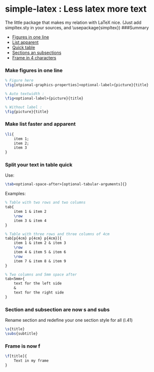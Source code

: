 # simple-latex : Less latex more text
The little package that makes my relation with LaTeX nice.
(Just add simpltex.sty in your sources, and \usepackage{simpltex})
###Summary
* [Figures in one line](#fig)
* [List apparent](#li)
* [Quick table](#tab)
* [Sections an subsections](#s)
* [Frame in 4 characters](#f)

### Make figures in one line <a id="fig"></a>
```tex
% Figure here
\fig[otpional-graphics-properties]<optional-label>{picture}{title}

% Auto textwidth :
\fig<optional-label>{picture}{title}

% Without label :
\fig{picture}{title}
```

### Make list faster and apparent <a id="li"></a>
```tex
\li{
    item 1;
    item 2;
    item 3
}
```

### Split your text in table quick <a id="tab"></a>
Use:
```tex
\tab<optional-space-after>[optional-tabular-arguments]{}
```
Examples:
```tex
% Table with two rows and two columns
tab{
    item 1 & item 2
    \row
    item 3 & item 4
}

% Table with three rows and three columns of 4cm
tab[p{4cm} p{4cm} p{4cm}]{
    item 1 & item 2 & item 3
    \row
    item 4 & item 5 & item 6
    \row
    item 7 & item 8 & item 9
}

% Two columns and 5mm space after
tab<5mm>{
    text for the left side
    &
    text for the right side
}
```

### Section and subsection are now s and subs <a id="s"></a>
Rename section and redefine your one section style for all (l.41)
```tex
\s{title}
\subs{subtitle}
```

### Frame is now f <a id="f"></a>
```tex
\f[title]{
    Text in my frame
}
```

